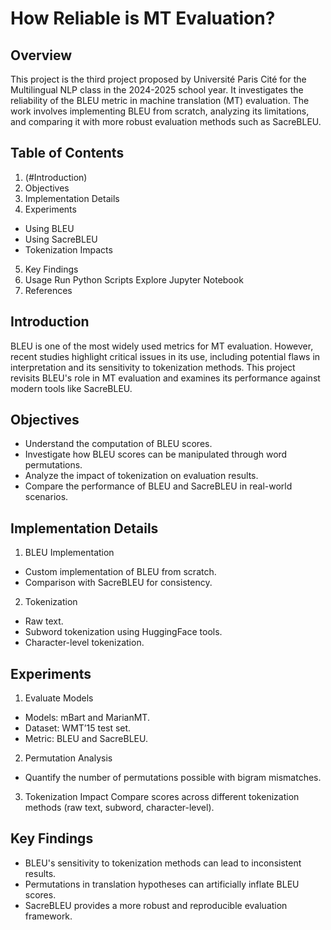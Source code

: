 # How Reliable is MT Evaluation?

## Overview
This project is the third project proposed by Université Paris Cité for the Multilingual NLP class in the 2024-2025 school year. It investigates the reliability of the BLEU metric in machine translation (MT) evaluation. The work involves implementing BLEU from scratch, analyzing its limitations, and comparing it with more robust evaluation methods such as SacreBLEU.

## Table of Contents
1. (#Introduction)
2. Objectives
3. Implementation Details
4. Experiments
- Using BLEU
- Using SacreBLEU
- Tokenization Impacts
5. Key Findings
6. Usage
Run Python Scripts
Explore Jupyter Notebook
7. References
  
## Introduction
BLEU is one of the most widely used metrics for MT evaluation. However, recent studies highlight critical issues in its use, including potential flaws in interpretation and its sensitivity to tokenization methods. This project revisits BLEU's role in MT evaluation and examines its performance against modern tools like SacreBLEU.

## Objectives
- Understand the computation of BLEU scores.
- Investigate how BLEU scores can be manipulated through word permutations.
- Analyze the impact of tokenization on evaluation results.
- Compare the performance of BLEU and SacreBLEU in real-world scenarios.

## Implementation Details
1. BLEU Implementation
- Custom implementation of BLEU from scratch.
- Comparison with SacreBLEU for consistency.
2. Tokenization
- Raw text.
- Subword tokenization using HuggingFace tools.
- Character-level tokenization.

## Experiments
1. Evaluate Models
- Models: mBart and MarianMT.
- Dataset: WMT’15 test set.
- Metric: BLEU and SacreBLEU.
2. Permutation Analysis
- Quantify the number of permutations possible with bigram mismatches.
3. Tokenization Impact
Compare scores across different tokenization methods (raw text, subword, character-level).

## Key Findings
- BLEU's sensitivity to tokenization methods can lead to inconsistent results.
- Permutations in translation hypotheses can artificially inflate BLEU scores.
- SacreBLEU provides a more robust and reproducible evaluation framework.
